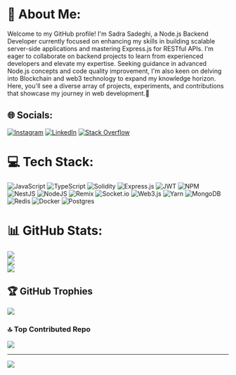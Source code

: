 # 💫 About Me:
Welcome to my GitHub profile! I'm Sadra Sadeghi, a Node.js Backend Developer currently focused on enhancing my skills in building scalable server-side applications and mastering Express.js for RESTful APIs. I'm eager to collaborate on backend projects to learn from experienced developers and elevate my expertise. Seeking guidance in advanced Node.js concepts and code quality improvement, I'm also keen on delving into Blockchain and web3 technology to expand my knowledge horizon. Here, you'll see a diverse array of projects, experiments, and contributions that showcase my journey in web development.🚀


## 🌐 Socials:
[![Instagram](https://img.shields.io/badge/Instagram-%23E4405F.svg?logo=Instagram&logoColor=white)](https://instagram.com/www.instagram.com/__.sadraa?igsh=Y2c1eXM1ejVyd2ho) [![LinkedIn](https://img.shields.io/badge/LinkedIn-%230077B5.svg?logo=linkedin&logoColor=white)](https://linkedin.com/in/sadra-sadeghi) [![Stack Overflow](https://img.shields.io/badge/-Stackoverflow-FE7A16?logo=stack-overflow&logoColor=white)](https://stackoverflow.com/users/22078095) 

# 💻 Tech Stack:
![JavaScript](https://img.shields.io/badge/javascript-%23323330.svg?style=flat&logo=javascript&logoColor=%23F7DF1E) ![TypeScript](https://img.shields.io/badge/typescript-%23007ACC.svg?style=flat&logo=typescript&logoColor=white) ![Solidity](https://img.shields.io/badge/Solidity-%23363636.svg?style=flat&logo=solidity&logoColor=white) ![Express.js](https://img.shields.io/badge/express.js-%23404d59.svg?style=flat&logo=express&logoColor=%2361DAFB) ![JWT](https://img.shields.io/badge/JWT-black?style=flat&logo=JSON%20web%20tokens) ![NPM](https://img.shields.io/badge/NPM-%23CB3837.svg?style=flat&logo=npm&logoColor=white) ![NestJS](https://img.shields.io/badge/nestjs-%23E0234E.svg?style=flat&logo=nestjs&logoColor=white) ![NodeJS](https://img.shields.io/badge/node.js-6DA55F?style=flat&logo=node.js&logoColor=white) ![Remix](https://img.shields.io/badge/remix-%23000.svg?style=flat&logo=remix&logoColor=white) ![Socket.io](https://img.shields.io/badge/Socket.io-black?style=flat&logo=socket.io&badgeColor=010101) ![Web3.js](https://img.shields.io/badge/web3.js-F16822?style=flat&logo=web3.js&logoColor=white) ![Yarn](https://img.shields.io/badge/yarn-%232C8EBB.svg?style=flat&logo=yarn&logoColor=white) ![MongoDB](https://img.shields.io/badge/MongoDB-%234ea94b.svg?style=flat&logo=mongodb&logoColor=white) ![Redis](https://img.shields.io/badge/redis-%23DD0031.svg?style=flat&logo=redis&logoColor=white) ![Docker](https://img.shields.io/badge/docker-%230db7ed.svg?style=flat&logo=docker&logoColor=white) ![Postgres](https://img.shields.io/badge/postgres-%23316192.svg?style=flat&logo=postgresql&logoColor=white)
# 📊 GitHub Stats:
![](https://github-readme-stats.vercel.app/api?username=Sdrasai&theme=nightowl&hide_border=false&include_all_commits=false&count_private=false)<br/>
![](https://github-readme-streak-stats.herokuapp.com/?user=Sdrasai&theme=nightowl&hide_border=false)<br/>
![](https://github-readme-stats.vercel.app/api/top-langs/?username=Sdrasai&theme=nightowl&hide_border=false&include_all_commits=false&count_private=false&layout=compact)

## 🏆 GitHub Trophies
![](https://github-profile-trophy.vercel.app/?username=Sdrasai&theme=onedark&no-frame=true&no-bg=true&margin-w=4)



### 🔝 Top Contributed Repo
![](https://github-contributor-stats.vercel.app/api?username=Sdrasai&limit=5&theme=dark&combine_all_yearly_contributions=true)



---
[![](https://visitcount.itsvg.in/api?id=Sdrasai&icon=5&color=1)](https://visitcount.itsvg.in)

<!-- Proudly created with GPRM ( https://gprm.itsvg.in ) -->
